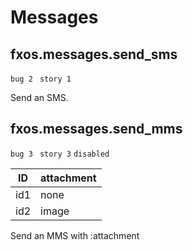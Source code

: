 # Messages

## fxos.messages.send_sms
`bug 2 `
`story 1`

Send an SMS.

## fxos.messages.send_mms
`bug 3 `
`story 3`
`disabled`

ID  | attachment
--- | ----
id1 | none
id2 | image

Send an MMS with :attachment
